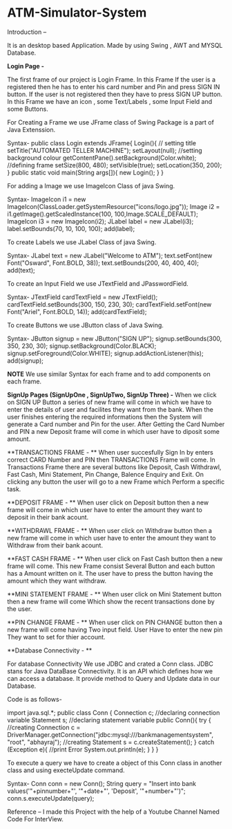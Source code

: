 # ATM-Simulator-System
Introduction –

It is an desktop based Application. Made by using Swing , AWT and MYSQL Database.

**Login Page -**

The first frame of our project is Login Frame. In this Frame If the user is a registered then he has to enter his card number and Pin and press SIGN IN button. If the user is not registered then they have to press SIGN UP button. 
In this Frame we have an icon , some Text/Labels , some Input Field and some Buttons.

For Creating a Frame we use JFrame class of Swing Package is a part of Java Extenssion.

Syntax-
        public class Login extends JFrame{
            Login(){
                // setting title
                setTitle("AUTOMATED TELLER MACHINE");
                setLayout(null);
                //setting background colour
                getContentPane().setBackground(Color.white);
                //defining frame
                setSize(800, 480);
                setVisible(true);
                setLocation(350, 200);
            }
            public static void main(String args[]){
                new Login();
            }
        }


For adding a Image we use ImageIcon Class of java Swing.

Syntax-
        ImageIcon i1 = new ImageIcon(ClassLoader.getSystemResource("icons/logo.jpg"));
        Image i2 = i1.getImage().getScaledInstance(100, 100,Image.SCALE_DEFAULT);
        ImageIcon i3 = new ImageIcon(i2);
        JLabel label = new JLabel(i3);
        label.setBounds(70, 10, 100, 100);
        add(label);

To create Labels we use  JLabel Class of java Swing.

Syntax-
        JLabel text = new JLabel("Welcome to ATM");
        text.setFont(new Font("Osward", Font.BOLD, 38));
        text.setBounds(200, 40, 400, 40);
        add(text);

To create an Input Field we use JTextField and JPasswordField.

Syntax-
        JTextField cardTextField = new JTextField();
        cardTextField.setBounds(300, 150, 230, 30);
        cardTextField.setFont(new Font("Ariel", Font.BOLD, 14));
        add(cardTextField);

To create Buttons we use JButton class of Java Swing.

Syntax-
        JButton signup = new JButton("SIGN UP");
        signup.setBounds(300, 350, 230, 30);
        signup.setBackground(Color.BLACK);
        signup.setForeground(Color.WHITE);
        signup.addActionListener(this);
        add(signup);
        
**NOTE**
We use similar Syntax for each frame and to add components on each frame.

**SignUp Pages (SignUpOne , SignUpTwo, SignUp Three) -** 
When we click on SIGN UP Button a series of new frame will come in which we have to enter the details of user and facilites they want from the bank.
When the user finishes entering the required informations then the System will generate a Card number and Pin for the user.
After Getting the Card Number and PIN a new Deposit frame will come in which user have to diposit some amount.

**TRANSACTIONS FRAME - **
When user succesfully Sign In by enters correct CARD Number and PIN then TRANSACTIONS Frame will come.
In Transactions Frame there are several buttons like Deposit, Cash Withdrawl, Fast Cash, Mini Statement, Pin Change, Balence Enquiry and Exit.
On clicking any button the user will go to a new Frame which Perform a specific task.

**DEPOSIT FRAME - **
When user click on Deposit button then a new frame will come in which user have to enter the amount they want to deposit in their bank acount.

**WITHDRAWL FRAME - **
When user click on Withdraw button then a new frame will come in which user have to enter the amount they want to Withdraw from their bank acount.

**FAST CASH FRAME - **
When user click on Fast Cash button then a new frame will come. This new Frame consist Several Button and each button has a Amount written on it. The user have to press the button having the amount which they want withdraw.

**MINI STATEMENT FRAME - **
When user click on Mini Statement button then a new frame will come Which show the recent transactions done by the user.

**PIN CHANGE FRAME - **
When user click on PIN CHANGE button then a new frame will come having Two input field. User Have to enter the new pin They want to set for thier account.

**Database Connectivity - **

For database Connectivity We use JDBC and crated a Conn class.
JDBC stans for Java DataBase Connectivity. It is an API which defines how we can access a database. It provide method to Query and Update data in our Database.  

Code is as follows- 

import java.sql.*;
public class Conn {
    Connection c; //declaring connection variable
    Statement s; //declaring statement variable
    public Conn(){
        try {
            //creating Connection
            c = DriverManager.getConnection("jdbc:mysql:///bankmanagementsystem", "root", "abhayraj");
            //creating Statement
            s = c.createStatement();
        } catch (Exception e){
            //print Error
            System.out.println(e);
        }
    }
}

To execute a query we have to create a object of this Conn class in another class and using execteUpdate command.

Syntax-
        Conn conn = new Conn();
        String query = "Insert into bank values('"+pinnumber+"', '"+date+"', 'Deposit', '"+number+"')";
        conn.s.executeUpdate(query);

Reference –
I made this Project with the help of a Youtube Channel Named Code For InterView.


